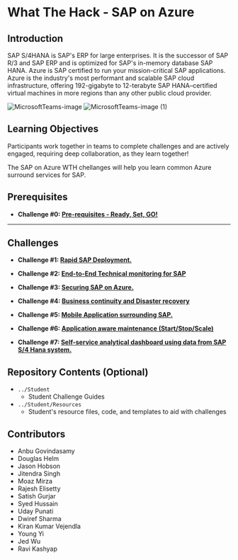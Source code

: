 # What The Hack - SAP on Azure 

## Introduction 

SAP S/4HANA is SAP's ERP for large enterprises. It is the successor of SAP R/3 and SAP ERP and is optimized for SAP's in-memory database SAP HANA.
Azure is SAP certified to run your mission-critical SAP applications. Azure is the industry's most performant and scalable SAP cloud infrastructure, offering 192-gigabyte to 12-terabyte SAP HANA–certified virtual machines in more regions than any other public cloud provider. 

![MicrosoftTeams-image](https://user-images.githubusercontent.com/48741882/117181155-edbfa880-ada2-11eb-8368-70e386667aa4.png)
![MicrosoftTeams-image (1)](https://user-images.githubusercontent.com/48741882/117181160-ee583f00-ada2-11eb-9300-6c77a0f9d156.png)


## Learning Objectives


Participants work together in teams to complete challenges and are actively engaged, requiring deep collaboration, as they learn together!

The SAP on Azure WTH chellanges will help you learn common Azure surround services for SAP.


## Prerequisites

- **Challenge #0: [Pre-requisites - Ready, Set, GO!](Student/00-prereqs.md)**

---

## Challenges

- **Challenge #1: [Rapid SAP Deployment.](Student/01-SAP-Auto-Deployment.md)**

-  **Challenge #2: [End-to-End Technical monitoring for SAP](Student/02-Azure-Monitor.md)**

-   **Challenge #3: [Securing SAP on Azure.](Student/03-SAP-Security.md)**

-   **Challenge #4: [Business continuity and Disaster recovery](Student/04-BusinessContinuity-and-DR.md)**

-   **Challenge #5: [Mobile Application surrounding SAP.](Student/05-PowerApps.md)**

-  **Challenge #6: [Application aware maintenance (Start/Stop/Scale)](Student/06-Start-Stop-Automation.md)**

-  **Challenge #7: [Self-service analytical dashboard using data from SAP S/4 Hana system.](Student/07-PowerQuery.md)** 


## Repository Contents (Optional)
- `../Student`
  - Student Challenge Guides
- `../Student/Resources`
  - Student's resource files, code, and templates to aid with challenges

## Contributors
- Anbu Govindasamy
- Douglas Helm
- Jason Hobson
- Jitendra Singh
- Moaz Mirza
- Rajesh Elisetty
- Satish Gurjar
- Syed Hussain
- Uday Punati
- Dwiref Sharma
- Kiran Kumar Vejendla
- Young Yi
- Jed Wu
- Ravi Kashyap
